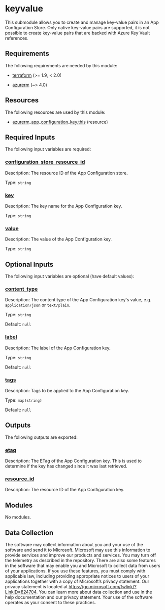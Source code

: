 <!-- BEGIN_TF_DOCS -->
<!-- Code generated by terraform-docs. DO NOT EDIT. -->
# keyvalue

This submodule allows you to create and manage key-value pairs in an App Configuration Store.
Only native key-value pairs are supported, it is not possible to create key-value pairs that are backed with Azure Key Vault references.

<!-- markdownlint-disable MD033 -->
## Requirements

The following requirements are needed by this module:

- <a name="requirement_terraform"></a> [terraform](#requirement\_terraform) (>= 1.9, < 2.0)

- <a name="requirement_azurerm"></a> [azurerm](#requirement\_azurerm) (~> 4.0)

## Resources

The following resources are used by this module:

- [azurerm_app_configuration_key.this](https://registry.terraform.io/providers/hashicorp/azurerm/latest/docs/resources/app_configuration_key) (resource)

<!-- markdownlint-disable MD013 -->
## Required Inputs

The following input variables are required:

### <a name="input_configuration_store_resource_id"></a> [configuration\_store\_resource\_id](#input\_configuration\_store\_resource\_id)

Description: The resource ID of the App Configuration store.

Type: `string`

### <a name="input_key"></a> [key](#input\_key)

Description: The key name for the App Configuration key.

Type: `string`

### <a name="input_value"></a> [value](#input\_value)

Description: The value of the App Configuration key.

Type: `string`

## Optional Inputs

The following input variables are optional (have default values):

### <a name="input_content_type"></a> [content\_type](#input\_content\_type)

Description: The content type of the App Configuration key's value, e.g. `application/json` or `text/plain`.

Type: `string`

Default: `null`

### <a name="input_label"></a> [label](#input\_label)

Description: The label of the App Configuration key.

Type: `string`

Default: `null`

### <a name="input_tags"></a> [tags](#input\_tags)

Description: Tags to be applied to the App Configuration key.

Type: `map(string)`

Default: `null`

## Outputs

The following outputs are exported:

### <a name="output_etag"></a> [etag](#output\_etag)

Description: The ETag of the App Configuration key. This is used to determine if the key has changed since it was last retrieved.

### <a name="output_resource_id"></a> [resource\_id](#output\_resource\_id)

Description: The resource ID of the App Configuration key.

## Modules

No modules.

<!-- markdownlint-disable-next-line MD041 -->
## Data Collection

The software may collect information about you and your use of the software and send it to Microsoft. Microsoft may use this information to provide services and improve our products and services. You may turn off the telemetry as described in the repository. There are also some features in the software that may enable you and Microsoft to collect data from users of your applications. If you use these features, you must comply with applicable law, including providing appropriate notices to users of your applications together with a copy of Microsoft’s privacy statement. Our privacy statement is located at <https://go.microsoft.com/fwlink/?LinkID=824704>. You can learn more about data collection and use in the help documentation and our privacy statement. Your use of the software operates as your consent to these practices.
<!-- END_TF_DOCS -->